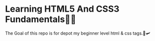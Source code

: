 # Learning HTML5 And CSS3 Fundamentals🗽🚀
The Goal of this repo is for depot my beginner level html &amp; css tags.🚀🛩
